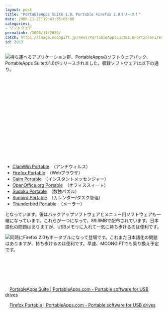 ```yaml
---
layout: post
title: "PortableApps Suite 1.0、Portable Firefox 2.0リリース！"
date: 2006-11-21T19:43:35+09:00
categories:
- ソフトウェア
permalink: /2006/11/2836/
catch: https://image.moongift.jp/news/PortableAppsSuite1.0PortableFirefox2.0_96C5/image0_thumb1.png
id: 2813
---
```

[![](https://image.moongift.jp/news/PortableAppsSuite1.0PortableFirefox2.0_96C5/image0_thumb3.png)](https://image.moongift.jp/news/PortableAppsSuite1.0PortableFirefox2.0_96C5/image07.png)持ち運べるアプリケーション群、PortableAppsのソフトウェアパック、PortableApps Suiteの1.0がリリースされました。収録ソフトウェアは以下の通り。

 

&nbsp;

 

&nbsp;

 

&nbsp;

 

&nbsp;

 

&nbsp;

 

&nbsp;

 

&nbsp;

 

&nbsp;

 

&nbsp;

 
- [ClamWin Portable](http://portableapps.com/apps/utilities/clamwin_portable)　（アンチウィルス）
- [Firefox Portable](http://portableapps.com/apps/internet/firefox_portable)　（Webブラウザ）
- [Gaim Portable](http://portableapps.com/apps/internet/gaim_portable)　（インスタントメッセンジャー）
- [OpenOffice.org Portable](http://portableapps.com/apps/office/openoffice_portable)　（オフィススィート）
- [Sudoku Portable](http://portableapps.com/apps/games/sudoku_portable)　（数独パズル）
- [Sunbird Portable](http://portableapps.com/apps/office/sunbird_portable)　（カレンダー/タスク管理）
- [Thunderbird Portable](http://portableapps.com/apps/internet/thunderbird_portable)　（メーラー）

となっています。後はバックアップソフトウェアとメニュー用ソフトウェアも一緒になっています。これらが一つになって、89.6MBで配布されています。日本語化の問題はありますが、USBメモリに入れて一気に持ち歩けるのは便利です。

 

[![](https://image.moongift.jp/news/PortableAppsSuite1.0PortableFirefox2.0_96C5/image0_thumb1.png)](https://image.moongift.jp/news/PortableAppsSuite1.0PortableFirefox2.0_96C5/image03.png)同時にFirefox 2.0もポータブルになって登場です。これまた日本語化の問題はありますが、持ち歩けるのは便利です。早速、MOONGIFTでも乗り換え予定です。

 

&nbsp;

 

&nbsp;

 

&nbsp;

 

 

　[PortableApps Suite | PortableApps.com - Portable software for USB drives](http://portableapps.com/suite)

　[Firefox Portable | PortableApps.com - Portable software for USB drives](http://portableapps.com/apps/internet/firefox_portable)

